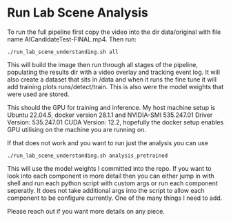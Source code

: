 # Run Lab Scene Analysis

To run the full pipeline first copy the video into the dir data/original with file name AICandidateTest-FINAL.mp4. Then run:

```./run_lab_scene_understanding.sh all```

This will build the image then run through all stages of the pipeline, populating the results dir with a video overlay and tracking event log. It will also create a dataset that sits in /data and when it runs the fine tune it will add training plots runs/detect/train. This is also were the model weights that were used are stored.

This should the GPU for training and inference. My host machine setup is Ubuntu 22.04.5, docker version 28.1.1 and NVIDIA-SMI 535.247.01 Driver Version: 535.247.01 CUDA Version: 12.2, hopefully the docker setup enables GPU utilising on the machine you are running on.

If that does not work and you want to run just the analysis you can use

```./run_lab_scene_understanding.sh analysis_pretrained```

This will use the model weights I committed into the repo. If you want to look into each component in more detail then you can either jump in with shell and run each python script with custom args or run each component seperatly. It does not take additional args into the script to allow each component to be configure currently. One of the many things I need to add. 

Please reach out if you want more details on any piece. 
